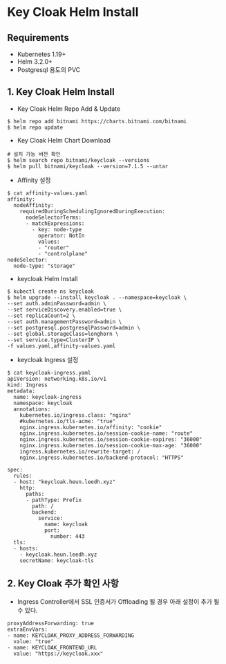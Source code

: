 # Key Cloak Helm Install

## Requirements
-  Kubernetes 1.19+
-  Helm 3.2.0+
-  Postgresql 용도의 PVC

## 1. Key Cloak Helm Install

- Key Cloak Helm Repo Add & Update

```
$ helm repo add bitnami https://charts.bitnami.com/bitnami
$ helm repo update
```

- Key Cloak Helm Chart Download

```
# 설치 가능 버전 확인
$ helm search repo bitnami/keycloak --versions
$ helm pull bitnami/keycloak --version=7.1.5 --untar
```

- Affinity 설정

```
$ cat affinity-values.yaml
affinity:
  nodeAffinity:
    requiredDuringSchedulingIgnoredDuringExecution:
      nodeSelectorTerms:
      - matchExpressions:
        - key: node-type
          operator: NotIn
          values:
          - "router"
          - "controlplane"
nodeSelector:
  node-type: "storage"
```

- keycloak Helm Install

```
$ kubectl create ns keycloak 
$ helm upgrade --install keycloak . --namespace=keycloak \
--set auth.adminPassword=admin \
--set serviceDiscovery.enabled=true \
--set replicaCount=2 \
--set auth.managementPassword=admin \
--set postgresql.postgresqlPassword=admin \
--set global.storageClass=longhorn \
--set service.type=ClusterIP \
-f values.yaml,affinity-values.yaml
```

- keycloak Ingress 설정

```
$ cat keycloak-ingress.yaml
apiVersion: networking.k8s.io/v1
kind: Ingress
metadata:
  name: keycloak-ingress
  namespace: keycloak
  annotations:
    kubernetes.io/ingress.class: "nginx"
    #kubernetes.io/tls-acme: "true"
    nginx.ingress.kubernetes.io/affinity: "cookie"
    nginx.ingress.kubernetes.io/session-cookie-name: "route"
    nginx.ingress.kubernetes.io/session-cookie-expires: "36000"
    nginx.ingress.kubernetes.io/session-cookie-max-age: "36000"
    ingress.kubernetes.io/rewrite-target: /
    nginx.ingress.kubernetes.io/backend-protocol: "HTTPS"

spec:
  rules:
  - host: "keycloak.heun.leedh.xyz"
    http:
      paths:
      - pathType: Prefix
        path: /
        backend:
          service:
            name: keycloak
            port:
              number: 443
  tls:
  - hosts:
    - keycloak.heun.leedh.xyz
    secretName: keycloak-tls

```

## 2. Key Cloak 추가 확인 사항

- Ingress Controller에서 SSL 인증서가 Offloading 될 경우 아래 설정이 추가 될 수 있다.

```
proxyAddressForwarding: true
extraEnvVars:
- name: KEYCLOAK_PROXY_ADDRESS_FORWARDING
  value: "true"
- name: KEYCLOAK_FRONTEND_URL
  value: "https://keycloak.xxx"
```
